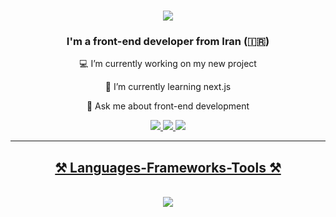 <h1 align="center">
  <img src="https://readme-typing-svg.herokuapp.com/?font=Poppins&size=35&center=true&width:500&height=70&duration=4000&lines=Hi+There!+👋;I'm+Mahan+Afshar;" />
</h1>

<h3 align="center">
  I'm a front-end developer from Iran (🇮🇷)
</h3>

<div align="center">
  
   💻 I’m currently working on my new project
  
   📖 I’m currently learning next.js
    
   🤔 Ask me about front-end development
   
</div>

<div align="center">
  <a href="mailto:mahan.ghaffarzadeh.afshar@gmail.com" target="_blank">
    <img src="https://img.shields.io/badge/Gmail-333333?style=for-the-badge&logo=gmail&logoColor=red"
  </a>
  <a href="#" target="_blank">
    <img src="https://img.shields.io/badge/LinkedIn-333333?style=for-the-badge&logo=linkedin&logoColor=blue"
  </a>
  <a href="https://t.me/mahanafshaar" target="_blank">
    <img src="https://img.shields.io/badge/Telegram-333333?style=for-the-badge&logo=telegram&logoColor=blue"
  </a>
</div>

<hr/>

<h2 align="center">⚒️ Languages-Frameworks-Tools ⚒️</h2>
<div align="center">
  <br/>
  <a href="https://skillicons.dev">
    <img src="https://skillicons.dev/icons?i=html,css,tailwind,js,react,ts,firebase,git,github&theme=dark" />
  </a>
</div>

